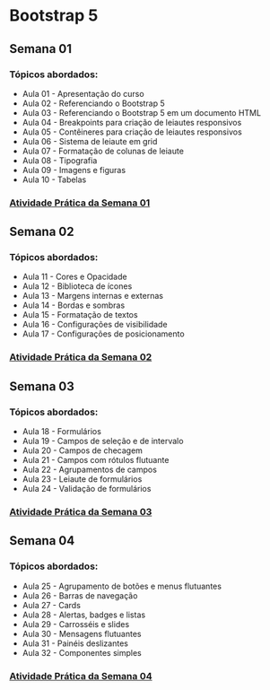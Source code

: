# Bootstrap 5

## Semana 01
### Tópicos abordados:
- Aula 01 - Apresentação do curso
- Aula 02 - Referenciando o Bootstrap 5
- Aula 03 - Referenciando o Bootstrap 5 em um documento HTML
- Aula 04 - Breakpoints para criação de leiautes responsivos
- Aula 05 - Contêineres para criação de leiautes responsivos
- Aula 06 - Sistema de leiaute em grid
- Aula 07 - Formatação de colunas de leiaute
- Aula 08 - Tipografia
- Aula 09 - Imagens e figuras
- Aula 10 - Tabelas

### [Atividade Prática da Semana 01](atividade-pratica-da-semana-01/index.html)

## Semana 02
### Tópicos abordados:
- Aula 11 - Cores e Opacidade
- Aula 12 - Biblioteca de ícones
- Aula 13 - Margens internas e externas
- Aula 14 - Bordas e sombras
- Aula 15 - Formatação de textos
- Aula 16 - Configurações de visibilidade
- Aula 17 - Configurações de posicionamento

### [Atividade Prática da Semana 02](atividade-pratica-da-semana-02/index.html)

## Semana 03
### Tópicos abordados:
- Aula 18 - Formulários
- Aula 19 - Campos de seleção e de intervalo
- Aula 20 - Campos de checagem
- Aula 21 - Campos com rótulos flutuante
- Aula 22 - Agrupamentos de campos
- Aula 23 - Leiaute de formulários
- Aula 24 - Validação de formulários

### [Atividade Prática da Semana 03](atividade-pratica-da-semana-03/index.html)

## Semana 04
### Tópicos abordados:
- Aula 25 - Agrupamento de botões e menus flutuantes
- Aula 26 - Barras de navegação
- Aula 27 - Cards
- Aula 28 - Alertas, badges e listas
- Aula 29 - Carrosséis e slides
- Aula 30 - Mensagens flutuantes
- Aula 31 - Painéis deslizantes
- Aula 32 - Componentes simples

### [Atividade Prática da Semana 04](atividade-pratica-da-semana-04/index.html)